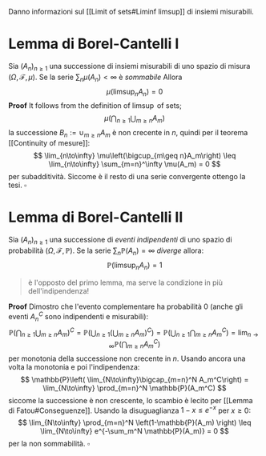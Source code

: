 
Danno informazioni sul [[Limit of sets#Liminf limsup]] di insiemi misurabili.
# Lemma di Borel-Cantelli I
Sia $(A_n)_{n\geq 1}$ una successione di insiemi misurabili di uno spazio di misura $(\Omega,\mathcal{F},\mu)$. Se la serie $\sum_n \mu(A_n) < \infty$ è *sommabile* Allora 
$$
\mu(\limsup_n A_n) = 0
$$
**Proof** It follows from the definition of $\limsup$ of sets;
$$
\mu\left(\bigcap_{n\geq 1} \bigcup_{m \geq n} A_m\right)
$$
la successione $B_n := \cup_{m\geq n} A_m$ è non crecente in $n$, quindi per il teorema [[Continuity of mesure]]:
$$
\lim_{n\to\infty} \mu\left(\bigcup_{m\geq n}A_m\right) \leq \lim_{n\to\infty} \sum_{m=n}^\infty \mu(A_m) = 0
$$
per subadditività. Siccome è il resto di una serie convergente ottengo la tesi. $\square$

# Lemma di Borel-Cantelli II
Sia $(A_n)_{n\geq 1}$ una successione di _eventi indipendenti_ di uno spazio di probabilità $(\Omega, \mathcal{F},\mathbb{P})$. Se la serie $\sum_n \mathbb{P}(A_n) = \infty$ _diverge_ allora:
$$
\mathbb{P}(\limsup_n A_n) = 1
$$
> è l'opposto del primo lemma, ma serve la condizione in più dell'indipendenza!

**Proof** Dimostro che l'evento complementare ha probabilità $0$ (anche gli eventi $A_n^C$ sono indipendenti e misurabili):
$$
\mathbb{P}\left(\bigcap_{n\geq 1} \bigcup_{m\geq n} A_m\right)^C = \mathbb{P}\left(\bigcup_{n\geq 1} (\bigcup_{m\geq n} A_m)^C\right) = 
\mathbb{P}\left(\bigcup_{n\geq 1} \bigcap_{m\geq n} A_m^C\right) =
\lim_{n\to\infty}
\mathbb{P}(\bigcap_{m\geq n} A_m^C)
$$
per monotonia della successione non crecente in $n$.  Usando ancora una volta la monotonia e poi l'indipendenza:
$$
\mathbb{P}\left( \lim_{N\to\infty}\bigcap_{m=n}^N A_m^C\right) = \lim_{N\to\infty} \prod_{m=n}^N \mathbb{P}(A_m^C)
$$
siccome la successione è non crescente, lo scambio è lecito per [[Lemma di Fatou#Conseguenze]].
Usando la disuguaglianza $1-x \leq e^{-x}$ per $x \geq 0$:
$$
\lim_{N\to\infty} \prod_{m=n}^N \left(1-\mathbb{P}(A_m) \right) \leq \lim_{N\to\infty} e^{-\sum_m^N \mathbb{P}(A_m)} = 0
$$
per la non sommabilità. $\square$





